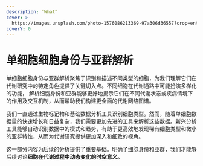 ```yaml
---
description: “What”
cover: >-
  https://images.unsplash.com/photo-1576086213369-97a306d36557?crop=entropy&cs=srgb&fm=jpg&ixid=M3wxOTcwMjR8MHwxfHNlYXJjaHwxfHxjZWxsfGVufDB8fHx8MTczMTkxNTc1N3ww&ixlib=rb-4.0.3&q=85
coverY: 0
---
```


# 单细胞细胞身份与亚群解析

单细胞细胞身份与亚群解析聚焦于识别和描述不同类型的细胞，为我们理解它们在代谢研究中的特定角色提供了关键切入点。不同细胞在代谢通路中可能扮演多样化的功能， 解析细胞身份和亚群能够更好地揭示它们在不同代谢状态或疾病情境下的作用及交互机制，从而帮助我们构建更全面的代谢网络图谱。

我们一直通过生物标记物和基础数据分析工具识别细胞类型。然而，随着单细胞数据量的快速增长和日益复杂，我们需要更加先进的工具来解析这些数据。新兴分析工具能够自动识别数据中的模式和趋势，有助于更高效地发现稀有细胞类型和微小的亚群特性，从而为代谢研究提供更加深入和细致的视角。

这一部分内容为后续的分析提供了重要基础。明确了细胞身份和亚群，我们才能够后续讨论**细胞在代谢过程中动态变化的时空意义。**
